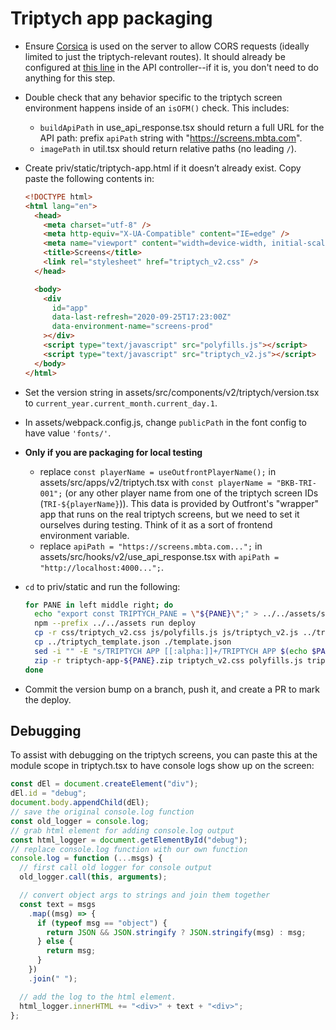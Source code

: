 # Triptych app packaging

- Ensure [Corsica](https://hexdocs.pm/corsica/Corsica.html) is used on the server to allow CORS requests (ideally limited to just the triptych-relevant routes). It should already be configured at [this line](/lib/screens_web/controllers/v2/screen_api_controller.ex#L9) in the API controller--if it is, you don't need to do anything for this step.
- Double check that any behavior specific to the triptych screen environment happens inside of an `isOFM()` check. This includes:
  - `buildApiPath` in use_api_response.tsx should return a full URL for the API path: prefix `apiPath` string with "https://screens.mbta.com".
  - `imagePath` in util.tsx should return relative paths (no leading `/`).
- Create priv/static/triptych-app.html if it doesn’t already exist. Copy paste the following contents in:

  ```html
  <!DOCTYPE html>
  <html lang="en">
    <head>
      <meta charset="utf-8" />
      <meta http-equiv="X-UA-Compatible" content="IE=edge" />
      <meta name="viewport" content="width=device-width, initial-scale=1.0" />
      <title>Screens</title>
      <link rel="stylesheet" href="triptych_v2.css" />
    </head>

    <body>
      <div
        id="app"
        data-last-refresh="2020-09-25T17:23:00Z"
        data-environment-name="screens-prod"
      ></div>
      <script type="text/javascript" src="polyfills.js"></script>
      <script type="text/javascript" src="triptych_v2.js"></script>
    </body>
  </html>
  ```

- Set the version string in assets/src/components/v2/triptych/version.tsx to `current_year.current_month.current_day.1`.
- In assets/webpack.config.js, change `publicPath` in the font config to have value `'fonts/'`.
- **Only if you are packaging for local testing**
  - replace `const playerName = useOutfrontPlayerName();` in assets/src/apps/v2/triptych.tsx with `const playerName = "BKB-TRI-001";` (or any other player name from one of the triptych screen IDs (`TRI-${playerName}`)). This data is provided by Outfront's "wrapper" app that runs on the real triptych screens, but we need to set it ourselves during testing. Think of it as a sort of frontend environment variable.
  - replace `apiPath = "https://screens.mbta.com...";` in assets/src/hooks/v2/use_api_response.tsx with `apiPath = "http://localhost:4000...";`.
- `cd` to priv/static and run the following:
  ```sh
  for PANE in left middle right; do
    echo "export const TRIPTYCH_PANE = \"${PANE}\";" > ../../assets/src/components/v2/triptych/pane.tsx
    npm --prefix ../../assets run deploy
    cp -r css/triptych_v2.css js/polyfills.js js/triptych_v2.js ../triptych_preview.png .
    cp ../triptych_template.json ./template.json
    sed -i "" -E "s/TRIPTYCH APP [[:alpha:]]+/TRIPTYCH APP $(echo $PANE | tr 'a-z' 'A-Z')/" template.json
    zip -r triptych-app-${PANE}.zip triptych_v2.css polyfills.js triptych_v2.js fonts images triptych-app.html template.json triptych_preview.png
  done
  ```
- Commit the version bump on a branch, push it, and create a PR to mark the deploy.

## Debugging

To assist with debugging on the triptych screens, you can paste this at the module scope in triptych.tsx to have console logs
show up on the screen:

```js
const dEl = document.createElement("div");
dEl.id = "debug";
document.body.appendChild(dEl);
// save the original console.log function
const old_logger = console.log;
// grab html element for adding console.log output
const html_logger = document.getElementById("debug");
// replace console.log function with our own function
console.log = function (...msgs) {
  // first call old logger for console output
  old_logger.call(this, arguments);

  // convert object args to strings and join them together
  const text = msgs
    .map((msg) => {
      if (typeof msg == "object") {
        return JSON && JSON.stringify ? JSON.stringify(msg) : msg;
      } else {
        return msg;
      }
    })
    .join(" ");

  // add the log to the html element.
  html_logger.innerHTML += "<div>" + text + "<div>";
};
```
